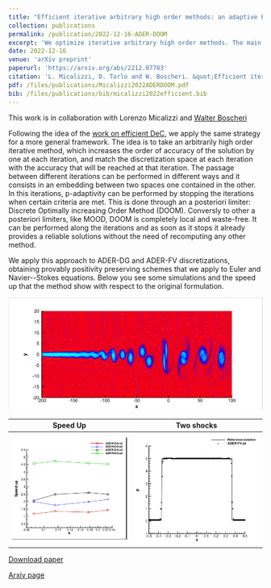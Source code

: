 ```yaml
---
title: "Efficient iterative arbitrary high order methods: an adaptive bridge between low and high order"
collection: publications
permalink: /publication/2022-12-16-ADER-DOOM
excerpt: 'We optimize iterative arbitrary high order methods. The main idea, similar to the [work on efficient DeC](/publication/2022-10-06-efficient-dec), is to match space discretization and accuracy of the iteration. This allows to have p-adaptivity very easily without wasting any computational step. We apply it to ADER-DG and ADER-FV with an a posteriori limiter: Discrete Optimally increasing Order Method (DOOM). It can provably preserve structures of the scheme such as positivity.  [Download paper](/files/publications/Micalizzi2022ADERDOOM.pdf)'
date: 2022-12-16
venue: 'arXiv preprint'
paperurl: 'https://arxiv.org/abs/2212.07783'
citation: 'L. Micalizzi, D. Torlo and W. Boscheri. &quot;Efficient iterative arbitrary high order methods: an adaptive bridge between low and high order.&quot; (2022) <i>arXiv preprint</i>, arXiv:2212.07783.'
pdf: /files/publications/Micalizzi2022ADERDOOM.pdf
bib: /files/publications/bib/micalizzi2022efficient.bib
---
```

This work is in collaboration with Lorenzo Micalizzi and [Walter Boscheri](https://docente.unife.it/walter.boscheri)

Following the idea of the [work on efficient DeC](/publication/2022-10-06-efficient-dec), we apply the same strategy for a more general framework. The idea is to take an arbitrarily high order iterative method, which increases the order of accuracy of the solution by one at each iteration, and match the discretization  space at each iteration with the accuracy that will be reached at that iteration.
The passage between different iterations can be performed in different ways and it consists in an embedding between two spaces one contained in the other.
In this iterations, p-adaptivity can be performed by stopping the iterations when certain criteria are met. This is done through an a posteriori limiter: Discrete Optimally increasing Order Method (DOOM). Conversly to other a posteriori limiters, like MOOD, DOOM is completely local and waste-free. It can be performed along the iterations and as soon as it stops it already provides a reliable solutions without the need of recomputing any other method.

We apply this approach to ADER-DG and ADER-FV discretizations, obtaining provably positivity preserving schemes that we apply to Euler and Navier--Stokes equations. Below you see some simulations and the speed up that the method show with respect to the original formulation.

![Mixing Layers](/images/research/ADERDOOM1.png)

Speed Up | Two shocks
:-------------------------:|:-------------------------:
![Speed up](/images/research/ADERDOOM2.png)|![Perturbation WB](/images/research/ADERDOOM3.png)


[Download paper](/files/publications/Micalizzi2022ADERDOOM.pdf)

[Arxiv page](https://arxiv.org/abs/2212.07783)

